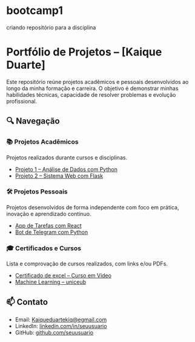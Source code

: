 # bootcamp1
criando repositório para a disciplina
# Portfólio de Projetos – [Kaique Duarte]

Este repositório reúne projetos acadêmicos e pessoais desenvolvidos ao longo da minha formação e carreira. O objetivo é demonstrar minhas habilidades técnicas, capacidade de resolver problemas e evolução profissional.

## 🔍 Navegação

### 📚 Projetos Acadêmicos
Projetos realizados durante cursos e disciplinas.

- [Projeto 1 – Análise de Dados com Python](projetos-academicos/projeto1-nome)
- [Projeto 2 – Sistema Web com Flask](projetos-academicos/projeto2-nome)

### 🛠 Projetos Pessoais
Projetos desenvolvidos de forma independente com foco em prática, inovação e aprendizado contínuo.

- [App de Tarefas com React](projetos-pessoais/app-nome)
- [Bot de Telegram com Python](projetos-pessoais/bot-nome)

### 🎓 Certificados e Cursos
Lista e comprovação de cursos realizados, com links e/ou PDFs.

- [Certificado de excel – Curso em Vídeo](certificados-e-cursos/)
- [Machine Learning – uniceub](certificados-e-cursos/)

## 📫 Contato

- Email: Kaiqueduartekiq@egmail.com  
- LinkedIn: [linkedin.com/in/seuusuario](https://linkedin.com/in/seuusuario)  
- GitHub: [github.com/seuusuario](https://github.com/seuusuario)
